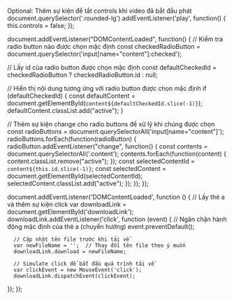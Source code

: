 





Optional: Thêm sự kiện để tắt controls khi video đã bắt đầu phát
document.querySelector('.rounded-lg').addEventListener('play', function() {
  this.controls = false;
});

document.addEventListener("DOMContentLoaded", function() {
  // Kiểm tra radio button nào được chọn mặc định
  const checkedRadioButton = document.querySelector('input[name="content"]:checked');
  
  // Lấy id của radio button được chọn mặc định
  const defaultCheckedId = checkedRadioButton ? checkedRadioButton.id : null;

  // Hiển thị nội dung tương ứng với radio button được chọn mặc định
  if (defaultCheckedId) {
    const defaultContent = document.getElementById(`content${defaultCheckedId.slice(-1)}`);
    defaultContent.classList.add("active");
  }

  // Thêm sự kiện change cho radio buttons để xử lý khi chúng được chọn
  const radioButtons = document.querySelectorAll('input[name="content"]');
  radioButtons.forEach(function(radioButton) {
    radioButton.addEventListener("change", function() {
      const contents = document.querySelectorAll('.content');
      contents.forEach(function(content) {
        content.classList.remove("active");
      });
      const selectedContentId = `content${this.id.slice(-1)}`;
      const selectedContent = document.getElementById(selectedContentId);
      selectedContent.classList.add("active");
    });
  });
});



document.addEventListener('DOMContentLoaded', function () {
  // Lấy thẻ a và thêm sự kiện click
  var downloadLink = document.getElementById('downloadLink');
  downloadLink.addEventListener('click', function (event) {
      // Ngăn chặn hành động mặc định của thẻ a (chuyển hướng)
      event.preventDefault();

      // Cập nhật tên file trước khi tải về
      var newFileName = '';  // Thay đổi tên file theo ý muốn
      downloadLink.download = newFileName;

      // Simulate click để bắt đầu quá trình tải về
      var clickEvent = new MouseEvent('click');
      downloadLink.dispatchEvent(clickEvent);
  });
});